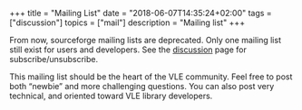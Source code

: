 +++
title = "Mailing List"
date = "2018-06-07T14:35:24+02:00"
tags = ["discussion"]
topics = ["mail"]
description = "Mailing list"
+++

From now, sourceforge mailing lists are deprecated. Only one mailing list still
exist for users and developers. See the [discussion](../../discussion/) page
for subscribe/unsubscribe.

This mailing list should be the heart of the VLE community. Feel free to post
both “newbie” and more challenging questions. You can also post very technical,
and oriented toward VLE library developers.
